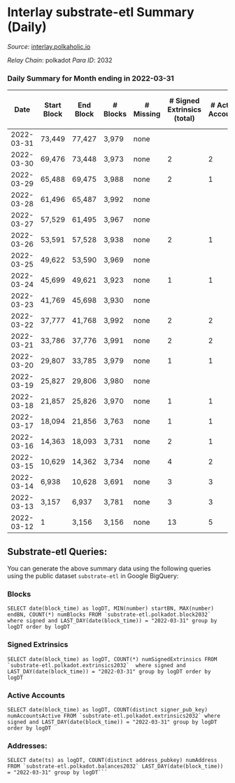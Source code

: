 # Interlay substrate-etl Summary (Daily)

_Source_: [interlay.polkaholic.io](https://interlay.polkaholic.io)

*Relay Chain*: polkadot
*Para ID*: 2032



### Daily Summary for Month ending in 2022-03-31


| Date | Start Block | End Block | # Blocks | # Missing | # Signed Extrinsics (total) | # Active Accounts | # Addresses with Balances | # Events | # Transfers | # XCM Transfers In | # XCM Transfers Out |
| ---- | ----------- | --------- | -------- | --------- | --------------------------- | ----------------- | ------------------------- | -------- | ----------- | ------------------ | ------------------- |
| 2022-03-31 | 73,449 | 77,427 | 3,979 | none |  |  | 32 | 15,919 |   |   |   |
| 2022-03-30 | 69,476 | 73,448 | 3,973 | none | 2 | 2 | 32 | 15,896 |   |   |   |
| 2022-03-29 | 65,488 | 69,475 | 3,988 | none | 2 | 1 | 30 | 15,956 |   |   |   |
| 2022-03-28 | 61,496 | 65,487 | 3,992 | none |  |  | 29 | 15,970 |   |   |   |
| 2022-03-27 | 57,529 | 61,495 | 3,967 | none |  |  | 29 | 15,871 |   |   |   |
| 2022-03-26 | 53,591 | 57,528 | 3,938 | none | 2 | 1 | 29 | 15,756 |   |   |   |
| 2022-03-25 | 49,622 | 53,590 | 3,969 | none |  |  | 28 | 15,881 |   |   |   |
| 2022-03-24 | 45,699 | 49,621 | 3,923 | none | 1 | 1 | 28 | 15,695 |   |   |   |
| 2022-03-23 | 41,769 | 45,698 | 3,930 | none |  |  | 27 | 15,722 |   |   |   |
| 2022-03-22 | 37,777 | 41,768 | 3,992 | none | 2 | 2 | 27 | 15,973 |   |   |   |
| 2022-03-21 | 33,786 | 37,776 | 3,991 | none | 2 | 2 | 25 | 15,968 |   |   |   |
| 2022-03-20 | 29,807 | 33,785 | 3,979 | none | 1 | 1 | 23 | 15,919 |   |   |   |
| 2022-03-19 | 25,827 | 29,806 | 3,980 | none |  |  | 22 | 15,922 |   |   |   |
| 2022-03-18 | 21,857 | 25,826 | 3,970 | none | 1 | 1 | 22 | 15,883 |   |   |   |
| 2022-03-17 | 18,094 | 21,856 | 3,763 | none | 1 | 1 | 21 | 15,055 |   |   |   |
| 2022-03-16 | 14,363 | 18,093 | 3,731 | none | 2 | 1 | 21 | 14,929 |   |   |   |
| 2022-03-15 | 10,629 | 14,362 | 3,734 | none | 4 | 2 | 20 | 14,945 |   |   |   |
| 2022-03-14 | 6,938 | 10,628 | 3,691 | none | 3 | 3 | 20 | 14,770 |   |   |   |
| 2022-03-13 | 3,157 | 6,937 | 3,781 | none | 3 | 3 | 18 | 15,129 |   |   |   |
| 2022-03-12 | 1 | 3,156 | 3,156 | none | 13 | 5 | 15 | 12,638 |   |   |   |

## Substrate-etl Queries:
You can generate the above summary data using the following queries using the public dataset `substrate-etl` in Google BigQuery:


### Blocks
```
SELECT date(block_time) as logDT, MIN(number) startBN, MAX(number) endBN, COUNT(*) numBlocks FROM `substrate-etl.polkadot.block2032`  where signed and LAST_DAY(date(block_time)) = "2022-03-31" group by logDT order by logDT
```


### Signed Extrinsics
```
SELECT date(block_time) as logDT, COUNT(*) numSignedExtrinsics FROM `substrate-etl.polkadot.extrinsics2032`  where signed and LAST_DAY(date(block_time)) = "2022-03-31" group by logDT order by logDT
```


### Active Accounts
```
SELECT date(block_time) as logDT, COUNT(distinct signer_pub_key) numAccountsActive FROM `substrate-etl.polkadot.extrinsics2032` where signed and LAST_DAY(date(block_time)) = "2022-03-31" group by logDT order by logDT
```


### Addresses:
```
SELECT date(ts) as logDT, COUNT(distinct address_pubkey) numAddress FROM `substrate-etl.polkadot.balances2032` LAST_DAY(date(block_time)) = "2022-03-31" group by logDT```

